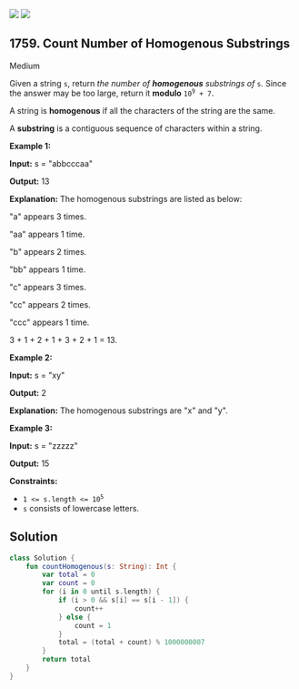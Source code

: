 [![](https://img.shields.io/github/stars/javadev/LeetCode-in-Kotlin?label=Stars&style=flat-square)](https://github.com/javadev/LeetCode-in-Kotlin)
[![](https://img.shields.io/github/forks/javadev/LeetCode-in-Kotlin?label=Fork%20me%20on%20GitHub%20&style=flat-square)](https://github.com/javadev/LeetCode-in-Kotlin/fork)

## 1759\. Count Number of Homogenous Substrings

Medium

Given a string `s`, return _the number of **homogenous** substrings of_ `s`_._ Since the answer may be too large, return it **modulo** <code>10<sup>9</sup> + 7</code>.

A string is **homogenous** if all the characters of the string are the same.

A **substring** is a contiguous sequence of characters within a string.

**Example 1:**

**Input:** s = "abbcccaa"

**Output:** 13

**Explanation:** The homogenous substrings are listed as below: 

"a" appears 3 times. 

"aa" appears 1 time. 

"b" appears 2 times. 

"bb" appears 1 time. 

"c" appears 3 times. 

"cc" appears 2 times. 

"ccc" appears 1 time. 

3 + 1 + 2 + 1 + 3 + 2 + 1 = 13.

**Example 2:**

**Input:** s = "xy"

**Output:** 2

**Explanation:** The homogenous substrings are "x" and "y".

**Example 3:**

**Input:** s = "zzzzz"

**Output:** 15

**Constraints:**

*   <code>1 <= s.length <= 10<sup>5</sup></code>
*   `s` consists of lowercase letters.

## Solution

```kotlin
class Solution {
    fun countHomogenous(s: String): Int {
        var total = 0
        var count = 0
        for (i in 0 until s.length) {
            if (i > 0 && s[i] == s[i - 1]) {
                count++
            } else {
                count = 1
            }
            total = (total + count) % 1000000007
        }
        return total
    }
}
```